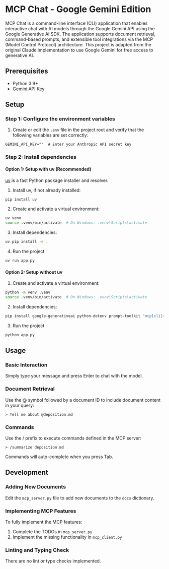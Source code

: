 # MCP Chat - Google Gemini Edition

MCP Chat is a command-line interface (CLI) application that enables interactive chat with AI models through the Google Gemini API using the Google Generative AI SDK. The application supports document retrieval, command-based prompts, and extensible tool integrations via the MCP (Model Control Protocol) architecture. This project is adapted from the original Claude implementation to use Google Gemini for free access to generative AI.

## Prerequisites

- Python 3.9+
- Gemini API Key

## Setup

### Step 1: Configure the environment variables

1. Create or edit the `.env` file in the project root and verify that the following variables are set correctly:

```
GEMINI_API_KEY=""  # Enter your Anthropic API secret key
```

### Step 2: Install dependencies

#### Option 1: Setup with uv (Recommended)

[uv](https://github.com/astral-sh/uv) is a fast Python package installer and resolver.

1. Install uv, if not already installed:

```bash
pip install uv
```

2. Create and activate a virtual environment:

```bash
uv venv
source .venv/bin/activate  # On Windows: .venv\Scripts\activate
```

3. Install dependencies:

```bash
uv pip install -e .
```

4. Run the project

```bash
uv run app.py
```

#### Option 2: Setup without uv

1. Create and activate a virtual environment:

```bash
python -m venv .venv
source .venv/bin/activate  # On Windows: .venv\Scripts\activate
```

2. Install dependencies:

```bash
pip install google-generativeai python-dotenv prompt-toolkit "mcp[cli]==1.8.0"
```

3. Run the project

```bash
python app.py
```

## Usage

### Basic Interaction

Simply type your message and press Enter to chat with the model.

### Document Retrieval

Use the @ symbol followed by a document ID to include document content in your query:

```
> Tell me about @deposition.md
```

### Commands

Use the / prefix to execute commands defined in the MCP server:

```
> /summarize deposition.md
```

Commands will auto-complete when you press Tab.

## Development

### Adding New Documents

Edit the `mcp_server.py` file to add new documents to the `docs` dictionary.

### Implementing MCP Features

To fully implement the MCP features:

1. Complete the TODOs in `mcp_server.py`
2. Implement the missing functionality in `mcp_client.py`

### Linting and Typing Check

There are no lint or type checks implemented.
